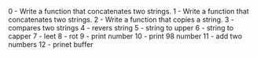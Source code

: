 0 - Write a function that concatenates two strings.
1 - Write a function that concatenates two strings.
2 - Write a function that copies a string.
3 - compares two strings
4 - revers string
5 - string to upper
6 - string to capper
7 - leet
8 - rot
9 - print number
10 - print 98 number
11 - add two numbers
12 - prinet buffer 
